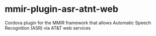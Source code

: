 # mmir-plugin-asr-atnt-web

Cordova plugin for the MMIR framework that allows Automatic Speech Recognition (ASR) via AT&T web services
